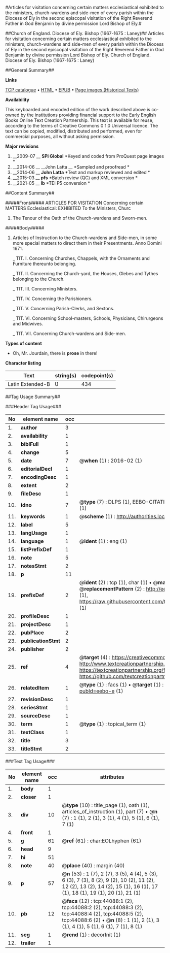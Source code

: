 #Articles for visitation concerning certain matters ecclesiastical exhibited to the ministers, church-wardens and side-men of every parish within the Diocess of Ely in the second episcopal visitation of the Right Reverend Father in God Benjamin by divine permission Lord Bishop of Ely.#

##Church of England. Diocese of Ely. Bishop (1667-1675 : Laney)##
Articles for visitation concerning certain matters ecclesiastical exhibited to the ministers, church-wardens and side-men of every parish within the Diocess of Ely in the second episcopal visitation of the Right Reverend Father in God Benjamin by divine permission Lord Bishop of Ely.
Church of England. Diocese of Ely. Bishop (1667-1675 : Laney)

##General Summary##

**Links**

[TCP catalogue](http://www.ota.ox.ac.uk/tcp/)  • 
[HTML](http://tei.it.ox.ac.uk/tcp/Texts-HTML/free/A32/A32946.html)  • 
[EPUB](http://tei.it.ox.ac.uk/tcp/Texts-EPUB/free/A32/A32946.epub) • 
[Page images (Historical Texts)](https://historicaltexts.jisc.ac.uk/eebo-9790649e)

**Availability**

This keyboarded and encoded edition of the work described above is co-owned by the
    institutions providing financial support to the Early English Books Online Text Creation
    Partnership. This text is available for reuse, according to the terms of  Creative Commons 0 1.0 Universal
    licence. The text can be copied, modified, distributed and performed, even for commercial
    purposes, all without asking permission.

**Major revisions**

1. __2009-07 __ __SPi Global__ *Keyed and coded from ProQuest page images *
1. __2014-06 __ __John Latta __ *Sampled and proofread *
1. __2014-06 __ __John Latta__ *Text and markup reviewed and edited *
1. __2015-03 __ __pfs__ *Batch review (QC) and XML conversion *
1. __2021-05 __ __lb__ *TEI P5 conversion *

##Content Summary##

#####Front#####
ARTICLES FOR VISITATION Concerning certain MATTERS Ecclesiastical: EXHIBITED To the Ministers, Churc
1. The Tenour of the Oath of the Church-wardens and Sworn-men.

#####Body#####

1. Articles of Instruction to the Church-wardens and Side-men, in some more special matters to direct them in their Presentments. Anno Domini 1671.

    _ TIT. I. Concerning Churches, Chappels, with the Ornaments and Furniture thereunto belonging.

    _ TIT. II. Concerning the Church-yard, the Houses, Glebes and Tythes belonging to the Church.

    _ TIT. III. Concerning Ministers.

    _ TIT. IV. Concerning the Parishioners.

    _ TIT. V. Concerning Parish-Clerks, and Sextons.

    _ TIT. VI. Concerning School-masters, Schools, Physicians, Chirurgeons and Midwives.

    _ TIT. VII. Concerning Church-wardens and Side-men.

**Types of content**

  * Oh, Mr. Jourdain, there is **prose** in there!

**Character listing**


|Text|string(s)|codepoint(s)|
|---|---|---|
|Latin Extended-B|Ʋ|434|

##Tag Usage Summary##

###Header Tag Usage###

|No|element name|occ|attributes|
|---|---|---|---|
|1.|__author__|3||
|2.|__availability__|1||
|3.|__biblFull__|1||
|4.|__change__|5||
|5.|__date__|7| @__when__ (1) : 2016-02 (1)|
|6.|__editorialDecl__|1||
|7.|__encodingDesc__|1||
|8.|__extent__|2||
|9.|__fileDesc__|1||
|10.|__idno__|7| @__type__ (7) : DLPS (1), EEBO-CITATION (1), VID (1), EEBO-PROQUEST (1), STC (2), OCLC (1)|
|11.|__keywords__|1| @__scheme__ (1) : http://authorities.loc.gov/ (1)|
|12.|__label__|5||
|13.|__langUsage__|1||
|14.|__language__|1| @__ident__ (1) : eng (1)|
|15.|__listPrefixDef__|1||
|16.|__note__|5||
|17.|__notesStmt__|2||
|18.|__p__|11||
|19.|__prefixDef__|2| @__ident__ (2) : tcp (1), char (1)  •  @__matchPattern__ (2) : ([0-9\-]+):([0-9IVX]+) (1), (.+) (1)  •  @__replacementPattern__ (2) : http://eebo.chadwyck.com/downloadtiff?vid=$1&page=$2 (1), https://raw.githubusercontent.com/textcreationpartnership/Texts/master/tcpchars.xml#$1 (1)|
|20.|__profileDesc__|1||
|21.|__projectDesc__|1||
|22.|__pubPlace__|2||
|23.|__publicationStmt__|2||
|24.|__publisher__|2||
|25.|__ref__|4| @__target__ (4) : https://creativecommons.org/publicdomain/zero/1.0/ (1), http://www.textcreationpartnership.org/docs/. (1), https://textcreationpartnership.org/faq/#faq05 (1), https://github.com/textcreationpartnership (1)|
|26.|__relatedItem__|1| @__type__ (1) : facs (1)  •  @__target__ (1) : https://data.historicaltexts.jisc.ac.uk/view?pubId=eebo-e (1)|
|27.|__revisionDesc__|1||
|28.|__seriesStmt__|1||
|29.|__sourceDesc__|1||
|30.|__term__|1| @__type__ (1) : topical_term (1)|
|31.|__textClass__|1||
|32.|__title__|3||
|33.|__titleStmt__|2||


###Text Tag Usage###

|No|element name|occ|attributes|
|---|---|---|---|
|1.|__body__|1||
|2.|__closer__|1||
|3.|__div__|10| @__type__ (10) : title_page (1), oath (1), articles_of_instruction (1), part (7)  •  @__n__ (7) : 1 (1), 2 (1), 3 (1), 4 (1), 5 (1), 6 (1), 7 (1)|
|4.|__front__|1||
|5.|__g__|61| @__ref__ (61) : char:EOLhyphen (61)|
|6.|__head__|9||
|7.|__hi__|51||
|8.|__note__|40| @__place__ (40) : margin (40)|
|9.|__p__|57| @__n__ (53) : 1 (7), 2 (7), 3 (5), 4 (4), 5 (3), 6 (3), 7 (3), 8 (2), 9 (2), 10 (2), 11 (2), 12 (2), 13 (2), 14 (2), 15 (1), 16 (1), 17 (1), 18 (1), 19 (1), 20 (1), 21 (1)|
|10.|__pb__|12| @__facs__ (12) : tcp:44088:1 (2), tcp:44088:2 (2), tcp:44088:3 (2), tcp:44088:4 (2), tcp:44088:5 (2), tcp:44088:6 (2)  •  @__n__ (8) : 1 (1), 2 (1), 3 (1), 4 (1), 5 (1), 6 (1), 7 (1), 8 (1)|
|11.|__seg__|1| @__rend__ (1) : decorInit (1)|
|12.|__trailer__|1||
